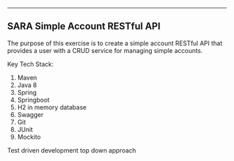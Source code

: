 -------------------------------
SARA Simple Account RESTful API
-------------------------------
The purpose of this exercise is to create a simple account RESTful API that provides a user 
with a CRUD service for managing simple accounts.

Key Tech Stack:
1. Maven
2. Java 8
3. Spring
4. Springboot
5. H2 in memory database
6. Swagger
7. Git
8. JUnit
9. Mockito

Test driven development top down approach 

